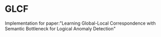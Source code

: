 # GLCF
Implementation for paper:"Learning Global-Local Correspondence with Semantic Bottleneck for Logical Anomaly Detection"
